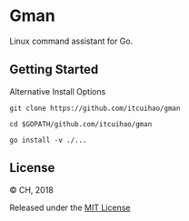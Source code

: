 # Gman

Linux command assistant for Go.

## Getting Started

Alternative Install Options

```
git clone https://github.com/itcuihao/gman

cd $GOPATH/github.com/itcuihao/gman

go install -v ./...
```

## License

© CH, 2018

Released under the [MIT License](https://github.com/itcuihao/gorm/blob/master/License)
